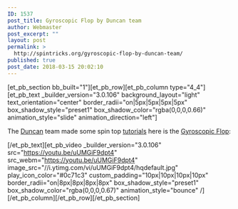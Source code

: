 ```yaml
---
ID: 1537
post_title: Gyroscopic Flop by Duncan team
author: Webmaster
post_excerpt: ""
layout: post
permalink: >
  http://spintricks.org/gyroscopic-flop-by-duncan-team/
published: true
post_date: 2018-03-15 20:02:10
---
```

[et_pb_section bb_built="1"][et_pb_row][et_pb_column type="4_4"][et_pb_text _builder_version="3.0.106" background_layout="light" text_orientation="center" border_radii="on|5px|5px|5px|5px" box_shadow_style="preset1" box_shadow_color="rgba(0,0,0,0.66)" animation_style="slide" animation_direction="left"]

The <a href="/project/duncan">Duncan</a> team made some spin top <a href="/category/learning/tutorials">tutorials</a> here is the <a href="/tag/gyroscopic-flop">Gyroscopic Flop</a>:

[/et_pb_text][et_pb_video _builder_version="3.0.106" src="https://youtu.be/uUMGiF9dpt4" src_webm="https://youtu.be/uUMGiF9dpt4" image_src="//i.ytimg.com/vi/uUMGiF9dpt4/hqdefault.jpg" play_icon_color="#0c71c3" custom_padding="10px|10px|10px|10px" border_radii="on|8px|8px|8px|8px" box_shadow_style="preset1" box_shadow_color="rgba(0,0,0,0.67)" animation_style="bounce" /][/et_pb_column][/et_pb_row][/et_pb_section]